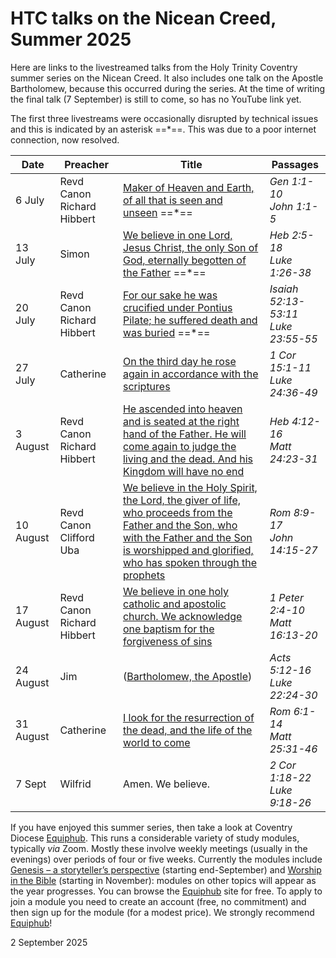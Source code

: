 # HTC talks on the Nicean Creed, Summer 2025

Here are links to the livestreamed talks from the Holy Trinity Coventry summer series on the Nicean Creed. It also includes one talk on the Apostle Bartholomew, because this occurred during the series. At the time of writing the final talk (7 September) is still to come, so has no YouTube link yet.

The first three livestreams were occasionally disrupted by technical issues and this is indicated by an asterisk ==*==. This was due to a poor internet connection, now resolved.

| Date      | Preacher                   | Title                                                        | Passages                                |
| --------- | -------------------------- | ------------------------------------------------------------ | --------------------------------------- |
| 6 July    | Revd Canon Richard Hibbert | [Maker of Heaven and Earth, of all that is seen and unseen](https://www.youtube.com/live/l-45yM_GNms?si=wk6ocHiSHfZPlt00&t=1210) ==*== | *Gen 1:1-10<br />John 1:1-5*            |
| 13 July   | Simon                      | [We believe in one Lord, Jesus Christ, the only Son of God, eternally begotten of the Father](https://www.youtube.com/live/EYe4IHyqdjk?si=R-8AhM5MBV8qljN_&t=2443) ==*== | *Heb 2:5-18<br />Luke 1:26-38*          |
| 20 July   | Revd Canon Richard Hibbert | [For our sake he was crucified under Pontius Pilate; he suffered death and was buried](https://www.youtube.com/live/a8zxshMZwv8?si=nXYUIEVxQpocAe6p&t=1383) ==*== | *Isaiah 52:13-53:11<br />Luke 23:55-55* |
| 27 July   | Catherine                  | [On the third day he rose again in accordance with the scriptures](https://www.youtube.com/live/SsKJRd05lYo?si=jeNiAWMfYPZgP0sr&t=1525) | *1 Cor 15:1-11<br />Luke 24:36-49*      |
| 3 August  | Revd Canon Richard Hibbert | [He ascended into heaven and is seated at the right hand of the Father. He will come again to judge the living and the dead. And his Kingdom will have no end](https://www.youtube.com/live/H7Gfc4avRkY?si=gw_PZBK0RFV7iGPg&t=1283) | *Heb 4:12-16<br />Matt 24:23-31*        |
| 10 August | Revd Canon Clifford Uba    | [We believe in the Holy Spirit, the Lord, the giver of life, who proceeds from the Father and the Son, who with the Father and the Son is worshipped and glorified, who has spoken through the prophets](https://www.youtube.com/live/bZgNlecr3v0?si=dkS9dYfgQ2cSLzfh&t=1415) | *Rom 8:9-17<br />John 14:15-27*         |
| 17 August | Revd Canon Richard Hibbert | [We believe in one holy catholic and apostolic church. We acknowledge one baptism for the forgiveness of sins](https://www.youtube.com/live/BDf8gDWdK-k?si=iQghWrtzy9niEeIh&t=1654) | *1 Peter 2:4-10<br />Matt 16:13-20*     |
| 24 August | Jim                        | ([Bartholomew, the Apostle](https://www.youtube.com/live/w_6PGaC7Daw?si=atB7l-aPOUcollT6&t=1794)) | *Acts 5:12-16<br />Luke 22:24-30*       |
| 31 August | Catherine                  | [I look for the resurrection of the dead, and the life of the world to come](https://www.youtube.com/live/21hJS1OmbYY?si=M1dOXiJXm6wjUA3G&t=1896) | *Rom 6:1-14<br />Matt 25:31-46*         |
| 7 Sept    | Wilfrid                    | Amen. We believe.                                            | *2 Cor 1:18-22 <br />Luke 9:18-26*      |

If you have enjoyed this summer series, then take a look at Coventry Diocese [Equiphub](https://www.equiphub.org.uk/). This runs a considerable variety of study modules, typically *via* Zoom. Mostly these involve weekly meetings (usually in the evenings) over periods of four or five weeks. Currently the modules include [Genesis – a storyteller’s perspective](https://www.equiphub.org.uk/courses-events-and-resources/genesis-storyteller-2025/) (starting end-September) and [Worship in the Bible](https://www.equiphub.org.uk/courses-events-and-resources/worship-in-the-bible-2025/) (starting in November): modules on other topics will appear as the year progresses. You can browse the [Equiphub](https://www.equiphub.org.uk/) site for free. To apply to join a module you need to create an account (free, no commitment) and then sign up for the module (for a modest price). We strongly recommend [Equiphub](https://www.equiphub.org.uk/)!

2 September 2025
